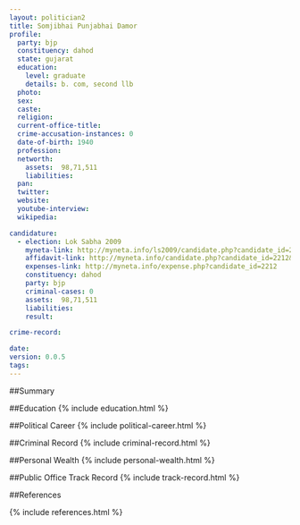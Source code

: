 ```yaml
---
layout: politician2
title: Somjibhai Punjabhai Damor
profile: 
  party: bjp
  constituency: dahod
  state: gujarat
  education: 
    level: graduate
    details: b. com, second llb
  photo: 
  sex: 
  caste: 
  religion: 
  current-office-title: 
  crime-accusation-instances: 0
  date-of-birth: 1940
  profession: 
  networth: 
    assets:  98,71,511
    liabilities: 
  pan: 
  twitter: 
  website: 
  youtube-interview: 
  wikipedia: 

candidature: 
  - election: Lok Sabha 2009
    myneta-link: http://myneta.info/ls2009/candidate.php?candidate_id=2212
    affidavit-link: http://myneta.info/candidate.php?candidate_id=2212&scan=original
    expenses-link: http://myneta.info/expense.php?candidate_id=2212
    constituency: dahod 
    party: bjp
    criminal-cases: 0
    assets:  98,71,511
    liabilities: 
    result:  

crime-record: 

date: 
version: 0.0.5
tags: 
---
```

##Summary


##Education
{% include education.html %}


##Political Career
{% include political-career.html %}


##Criminal Record
{% include criminal-record.html %}


##Personal Wealth
{% include personal-wealth.html %}


##Public Office Track Record
{% include track-record.html %}


##References


{% include references.html %}